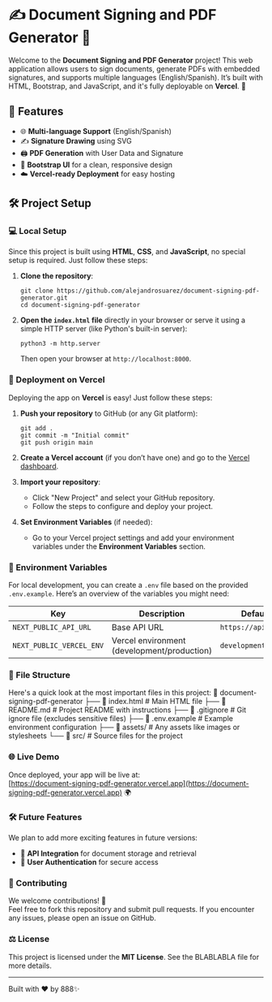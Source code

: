 # ✍️ Document Signing and PDF Generator 📝

Welcome to the **Document Signing and PDF Generator** project! This web application allows users to sign documents, generate PDFs with embedded signatures, and supports multiple languages (English/Spanish). It’s built with HTML, Bootstrap, and JavaScript, and it's fully deployable on **Vercel**. 🚀

## 🌟 Features

- 🌐 **Multi-language Support** (English/Spanish)
- ✍️ **Signature Drawing** using SVG
- 🖨️ **PDF Generation** with User Data and Signature
- 🎨 **Bootstrap UI** for a clean, responsive design
- ☁️ **Vercel-ready Deployment** for easy hosting

## 🛠️ Project Setup

### 💻 Local Setup

Since this project is built using **HTML**, **CSS**, and **JavaScript**, no special setup is required. Just follow these steps:

1. **Clone the repository**:
   ```
   git clone https://github.com/alejandrosuarez/document-signing-pdf-generator.git
   cd document-signing-pdf-generator
   ```

2. **Open the `index.html` file** directly in your browser or serve it using a simple HTTP server (like Python's built-in server):
   ```
   python3 -m http.server
   ```
   Then open your browser at `http://localhost:8000`.

### 🚀 Deployment on Vercel

Deploying the app on **Vercel** is easy! Just follow these steps:

1. **Push your repository** to GitHub (or any Git platform):
   ```
   git add .
   git commit -m "Initial commit"
   git push origin main
   ```

2. **Create a Vercel account** (if you don’t have one) and go to the [Vercel dashboard](https://vercel.com/dashboard).

3. **Import your repository**:
   - Click "New Project" and select your GitHub repository.
   - Follow the steps to configure and deploy your project.

4. **Set Environment Variables** (if needed):
   - Go to your Vercel project settings and add your environment variables under the **Environment Variables** section.

### 🧩 Environment Variables

For local development, you can create a `.env` file based on the provided `.env.example`. Here’s an overview of the variables you might need:

| Key                        | Description                               | Default Value              |
|----------------------------|-------------------------------------------|----------------------------|
| `NEXT_PUBLIC_API_URL`       | Base API URL                              | `https://api.example.com`   |
| `NEXT_PUBLIC_VERCEL_ENV`    | Vercel environment (development/production) | `development`              |

### 📂 File Structure

Here's a quick look at the most important files in this project:
📁 document-signing-pdf-generator
├── 📄 index.html          # Main HTML file
├── 📄 README.md           # Project README with instructions
├── 📄 .gitignore          # Git ignore file (excludes sensitive files)
├── 📄 .env.example        # Example environment configuration
├── 📁 assets/             # Any assets like images or stylesheets
└── 📁 src/                # Source files for the project

### 🌐 Live Demo

Once deployed, your app will be live at:  
[https://document-signing-pdf-generator.vercel.app](https://document-signing-pdf-generator.vercel.app) 🌍

### 🛠️ Future Features

We plan to add more exciting features in future versions:

- 🔐 **API Integration** for document storage and retrieval
- 👤 **User Authentication** for secure access

### 🙌 Contributing

We welcome contributions! 🎉  
Feel free to fork this repository and submit pull requests. If you encounter any issues, please open an issue on GitHub.

### ⚖️ License

This project is licensed under the **MIT License**. See the BLABLABLA file for more details.

---

Built with ❤️ by 888✨